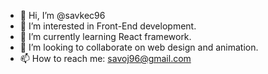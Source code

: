 - 👋 Hi, I’m @savkec96
- 👀 I’m interested in Front-End development.
- 🌱 I’m currently learning React framework.
- 💞️ I’m looking to collaborate on web design and animation.
- 📫 How to reach me: savoj96@gmail.com

<!---
savkec96/savkec96 is a ✨ special ✨ repository because its `README.md` (this file) appears on your GitHub profile.
You can click the Preview link to take a look at your changes.
--->
